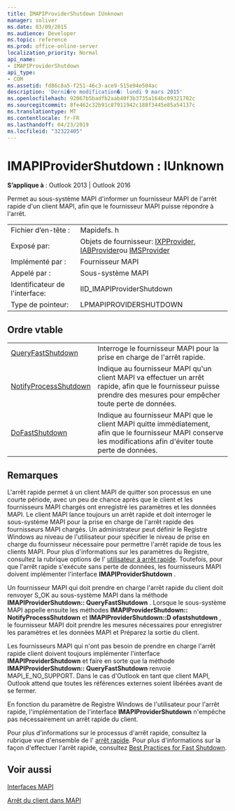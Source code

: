 ```yaml
---
title: IMAPIProviderShutdown IUnknown
manager: soliver
ms.date: 03/09/2015
ms.audience: Developer
ms.topic: reference
ms.prod: office-online-server
localization_priority: Normal
api_name:
- IMAPIProviderShutdown
api_type:
- COM
ms.assetid: fd86c8a5-f251-46c3-ace9-515e94e504ac
description: 'Derni�re modification�: lundi 9 mars 2015'
ms.openlocfilehash: 92067b5badfb2aab40f3b3735a164bc09321702c
ms.sourcegitcommit: 8fe462c32b91c87911942c188f3445e85a54137c
ms.translationtype: MT
ms.contentlocale: fr-FR
ms.lasthandoff: 04/23/2019
ms.locfileid: "32322405"
---
```

# <a name="imapiprovidershutdown--iunknown"></a>IMAPIProviderShutdown : IUnknown

  
  
**S’applique à** : Outlook 2013 | Outlook 2016 
  
Permet au sous-système MAPI d'informer un fournisseur MAPI de l'arrêt rapide d'un client MAPI, afin que le fournisseur MAPI puisse répondre à l'arrêt.
  
|||
|:-----|:-----|
|Fichier d’en-tête :  <br/> |Mapidefs. h  <br/> |
|Exposé par:  <br/> |Objets de fournisseur: [IXPProvider](ixpprovideriunknown.md), [IABProvider](iabprovideriunknown.md)ou [IMSProvider](imsprovideriunknown.md) <br/> |
|Implémenté par :  <br/> |Fournisseur MAPI  <br/> |
|Appelé par :  <br/> |Sous-système MAPI  <br/> |
|Identificateur de l'interface:  <br/> |IID_IMAPIProviderShutdown  <br/> |
|Type de pointeur:  <br/> |LPMAPIPROVIDERSHUTDOWN  <br/> |
   
## <a name="vtable-order"></a>Ordre vtable

|||
|:-----|:-----|
|[QueryFastShutdown](imapiprovidershutdown-queryfastshutdown.md) <br/> |Interroge le fournisseur MAPI pour la prise en charge de l'arrêt rapide.  <br/> |
|[NotifyProcessShutdown](imapiprovidershutdown-notifyprocessshutdown.md) <br/> |Indique au fournisseur MAPI qu'un client MAPI va effectuer un arrêt rapide, afin que le fournisseur puisse prendre des mesures pour empêcher toute perte de données.  <br/> |
|[DoFastShutdown](imapiprovidershutdown-dofastshutdown.md) <br/> |Indique au fournisseur MAPI que le client MAPI quitte immédiatement, afin que le fournisseur MAPI conserve les modifications afin d'éviter toute perte de données.  <br/> |
   
## <a name="remarks"></a>Remarques

L'arrêt rapide permet à un client MAPI de quitter son processus en une courte période, avec un peu de chance après que le client et les fournisseurs MAPI chargés ont enregistré les paramètres et les données MAPI. Le client MAPI lance toujours un arrêt rapide et doit interroger le sous-système MAPI pour la prise en charge de l'arrêt rapide des fournisseurs MAPI chargés. Un administrateur peut définir le Registre Windows au niveau de l'utilisateur pour spécifier le niveau de prise en charge du fournisseur nécessaire pour permettre l'arrêt rapide de tous les clients MAPI. Pour plus d'informations sur les paramètres du Registre, consultez la rubrique options de l' [utilisateur à arrêt rapide](fast-shutdown-user-options.md). Toutefois, pour que l'arrêt rapide s'exécute sans perte de données, les fournisseurs MAPI doivent implémenter l'interface **IMAPIProviderShutdown** . 
  
Un fournisseur MAPI qui doit prendre en charge l'arrêt rapide du client doit renvoyer S_OK au sous-système MAPI dans la méthode **IMAPIProviderShutdown:: QueryFastShutdown** . Lorsque le sous-système MAPI appelle ensuite les méthodes **IMAPIProviderShutdown:: NotifyProcessShutdown** et **IMAPIProviderShutdown::D ofastshutdown** , le fournisseur MAPI doit prendre les mesures nécessaires pour enregistrer les paramètres et les données MAPI et Préparez la sortie du client. 
  
Les fournisseurs MAPI qui n'ont pas besoin de prendre en charge l'arrêt rapide client doivent toujours implémenter l'interface **IMAPIProviderShutdown** et faire en sorte que la méthode **IMAPIProviderShutdown:: QueryFastShutdown** renvoie MAPI_E_NO_SUPPORT. Dans le cas d'Outlook en tant que client MAPI, Outlook attend que toutes les références externes soient libérées avant de se fermer. 
  
En fonction du paramètre de Registre Windows de l'utilisateur pour l'arrêt rapide, l'implémentation de l'interface **IMAPIProviderShutdown** n'empêche pas nécessairement un arrêt rapide du client. 
  
Pour plus d'informations sur le processus d'arrêt rapide, consultez la rubrique vue d'ensemble de l' [arrêt rapide](fast-shutdown-overview.md). Pour plus d'informations sur la façon d'effectuer l'arrêt rapide, consultez [Best Practices for Fast Shutdown](best-practices-for-fast-shutdown.md).
  
## <a name="see-also"></a>Voir aussi



[Interfaces MAPI](mapi-interfaces.md)
  
[Arrêt du client dans MAPI](client-shutdown-in-mapi.md)

